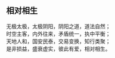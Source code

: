 ## 相对相生

无极太极，太极阴阳，阴阳之道，道法自然；  
时空主客，内外往来，矛盾统一，执中平衡；  
天地人和，国安民泰，交易变换，知行类聚；  
是非损益，盛衰虚实，彼此有爱，相对相生。  
